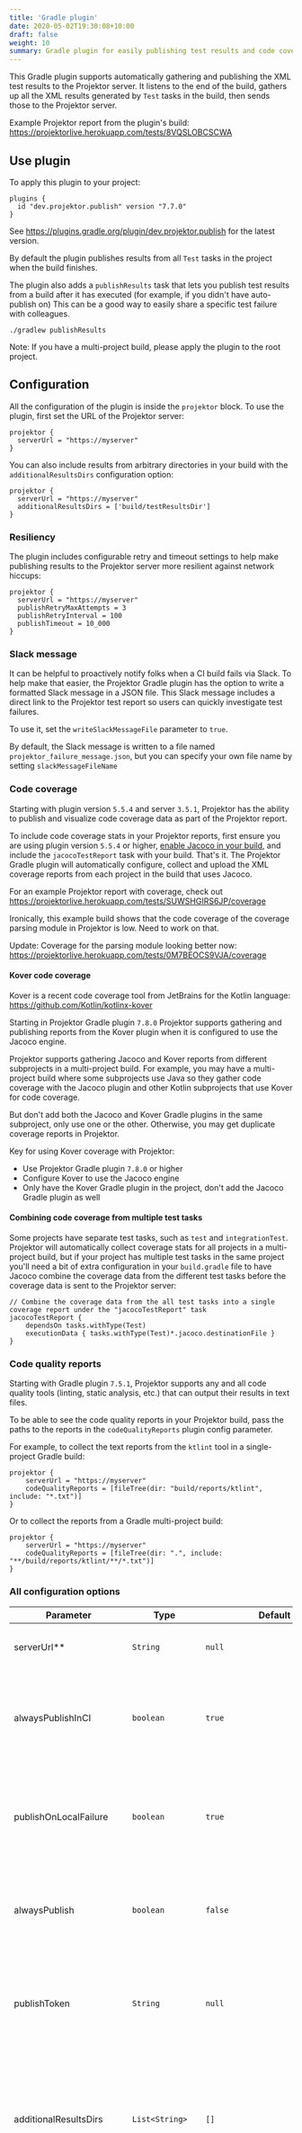```yaml
---
title: 'Gradle plugin'
date: 2020-05-02T19:30:08+10:00
draft: false
weight: 10
summary: Gradle plugin for easily publishing test results and code coverage statistics to Projektor
---
```


This Gradle plugin supports automatically gathering and publishing
the XML test results to the Projektor server. It listens to the
end of the build, gathers up all the XML results generated by
`Test` tasks in the build, then sends those to the Projektor server.

Example Projektor report from the plugin's build: https://projektorlive.herokuapp.com/tests/8VQSLOBCSCWA

## Use plugin

To apply this plugin to your project:

```
plugins {
  id "dev.projektor.publish" version "7.7.0"
}
```

See https://plugins.gradle.org/plugin/dev.projektor.publish for the latest version.

By default the plugin publishes results from all `Test` tasks in the project
when the build finishes.

The plugin also adds a `publishResults` task that lets you publish test
results from a build after it has executed (for example, if you didn't have auto-publish on)
This can be a good way to easily share a specific test failure with colleagues.

`./gradlew publishResults`

Note: If you have a multi-project build, please apply the plugin to the root project.

## Configuration

All the configuration of the plugin is inside the `projektor` block.
To use the plugin, first set the URL of the Projektor server:

```
projektor {
  serverUrl = "https://myserver"
}
```

You can also include results from arbitrary directories in your build with the `additionalResultsDirs` configuration option:

```
projektor {
  serverUrl = "https://myserver"
  additionalResultsDirs = ['build/testResultsDir']
}
```

### Resiliency

The plugin includes configurable retry and timeout settings to help make publishing results
to the Projektor server more resilient against network hiccups:

```
projektor {
  serverUrl = "https://myserver"
  publishRetryMaxAttempts = 3
  publishRetryInterval = 100
  publishTimeout = 10_000
}
```

### Slack message

It can be helpful to proactively notify folks when a CI build fails via Slack.
To help make that easier, the Projektor Gradle plugin has the option to write a formatted Slack
message in a JSON file. This Slack message includes a direct link to the Projektor test report
so users can quickly investigate test failures.

To use it, set the `writeSlackMessageFile` parameter to `true`.

By default, the Slack message is written to a file named `projektor_failure_message.json`,
but you can specify your own file name by setting `slackMessageFileName`

### Code coverage

Starting with plugin version `5.5.4` and server `3.5.1`, Projektor has the ability to publish and
visualize code coverage data as part of the Projektor report. 

To include code coverage stats in your Projektor reports, first ensure you are using plugin version `5.5.4` or higher, 
[enable Jacoco in your build](https://docs.gradle.org/current/userguide/jacoco_plugin.html),
and include the `jacocoTestReport` task with your build. That's it.
The Projektor Gradle plugin will automatically configure, collect and upload the XML coverage reports from
each project in the build that uses Jacoco.

For an example Projektor report with coverage, check out https://projektorlive.herokuapp.com/tests/SUWSHGIRS6JP/coverage

Ironically, this example build shows that the code coverage of the coverage parsing module in Projektor is low. Need to work on that.

Update: Coverage for the parsing module looking better now: https://projektorlive.herokuapp.com/tests/0M7BEOCS9VJA/coverage

#### Kover code coverage

Kover is a recent code coverage tool from JetBrains for the Kotlin language: https://github.com/Kotlin/kotlinx-kover

Starting in Projektor Gradle plugin `7.8.0` Projektor supports gathering and publishing reports
from the Kover plugin when it is configured to use the Jacoco engine.

Projektor supports gathering Jacoco and Kover reports from different subprojects in a multi-project build.
For example, you may have a multi-project build where some subprojects use Java so they gather code
coverage with the Jacoco plugin and other Kotlin subprojects that use Kover for code coverage.

But don't add both the Jacoco and Kover Gradle plugins in the same subproject, only use one or the other.
Otherwise, you may get duplicate coverage reports in Projektor.

Key for using Kover coverage with Projektor:

* Use Projektor Gradle plugin `7.8.0` or higher
* Configure Kover to use the Jacoco engine
* Only have the Kover Gradle plugin in the project, don't add the Jacoco Gradle plugin as well

#### Combining code coverage from multiple test tasks

Some projects have separate test tasks, such as `test` and `integrationTest`.
Projektor will automatically collect coverage stats for all projects in a multi-project build,
but if your project has multiple test tasks in the same project you'll need a bit of extra configuration
in your `build.gradle` file to have Jacoco combine the coverage data from the different test tasks
before the coverage data is sent to the Projektor server:

```
// Combine the coverage data from the all test tasks into a single coverage report under the "jacocoTestReport" task
jacocoTestReport {
    dependsOn tasks.withType(Test)
    executionData { tasks.withType(Test)*.jacoco.destinationFile }
}
```

### Code quality reports

Starting with Gradle plugin `7.5.1`, 
Projektor supports any and all code quality tools (linting, static analysis, etc.) that can output their results in text files.

To be able to see the code quality reports in your Projektor build,
pass the paths to the reports in the `codeQualityReports` plugin config parameter.

For example, to collect the text reports from the `ktlint` tool in a single-project Gradle build:

```
projektor {
    serverUrl = "https://myserver"
    codeQualityReports = [fileTree(dir: "build/reports/ktlint", include: "*.txt")]
}
```

Or to collect the reports from a Gradle multi-project build:

```
projektor {
    serverUrl = "https://myserver"
    codeQualityReports = [fileTree(dir: ".", include: "**/build/reports/ktlint/**/*.txt")]
}
```

### All configuration options

| Parameter                 | Type             | Default  | Description                                |
| ------------------------- | ---------------- | -------- | ------------------------------------------ |
| serverUrl**               | `String`         | `null`   | Projektor server URL to publish results to |
| alwaysPublishInCI         | `boolean`        | `true`   | Whether results are automatically published at the end of the build when running in CI |
| publishOnLocalFailure     | `boolean`        | `true`   | Whether results are automatically published at the end of the build if it fails when running locally |
| alwaysPublish             | `boolean`        | `false`  | Whether to always publish the results regardless of environment or outcome |
| publishToken              | `String`         | `null`   | Token to include in publish request to server (only needed when server has publish token set) |
| additionalResultsDirs     | `List<String>`   | `[]`     | Additional directories to include results from. Useful when you want to include results from a task that isn't `Test` type |
| attachments               | `List<FileTree>` | `[]`     | FileTrees to include as attachments to the test report and make available in the UI |
| codeQualityReports        | `List<FileTree>` | `[]`     | Patterns for any code quality reports you want to include in your test report |
| compressionEnabled        | `boolean`        | `true`   | Whether to compress the test results with GZIP when sending them to the server |
| publishRetryMaxAttempts   | `int`            | `3`      | Max number of attempts when retrying publish of results to server |
| publishRetryInterval      | `long`           | `100`    | Amount to wait (in milliseconds) between retry attempts
| publishTimeout            | `long`           | `10_000` | Timeout (in milliseconds) to send results to the server |
| writeSlackMessageFile     | `boolean`        | `false`  | Whether to write a Slack message file with a link to the Projektor test report |
| slackMessageFileName      | `String`         |  `projektor_failure_message.json` | Name of the Slack message file (if enabled) |
| codeCoveragePublish       | `boolean`        | `true`   | Whether to include code coverage data in the Projektor report (if the build has coverage enabled with the Jacoco plugin) |
| gitMainBranchNames        | `List<String>`   | `["main", "master"]`              | List of the mainline branches for this repo. Mainline branches are used when calculating things like current code coverage for the repo. |

** _Required_

## Compatibility

| Plugin version | Server version | Java version |
| -------------- | -------------- | ------------ |
| 1.0.0 - 1.0.2  | 1.0.0+         | 8+           |
| 1.0.3          | 1.0.6+         | 8+           |
| 2.0.0          | 2.0.0+         | 8+           |
| 3.0.0          | 2.0.0+         | 8+           |
| 4.0.0          | 2.0.0+         | 11+          |
| 5.0.0+         | 3.3.0+         | 11+          |
| 5.1.0+         | 3.5.0+         | 11+          |
| 7.0.0+         | 4.0.0+         | 11+          |

## Configure and apply via another plugin

In larger organizations it can be common to have base plugins that apply and configure a common set 
of plugins used by each project. To apply the `ProjektorPublishPlugin` this way from another plugin:

```groovy
dependencies {
  api "dev.projektor.publish:dev.projektor.publish.gradle.plugin:7.7.0"
}
```

```groovy
class MyPlugin implements Plugin<Project> {

    @Override
    void apply(Project project) {
        project.repositories {
            maven { url 'https://plugins.gradle.org/m2/' }
        }

        project.plugins.apply(ProjektorPublishPlugin)

        project.projektor {
            serverUrl = "https://myserver"
        }
    }
}
```

## Changelog

* 7.8.0
  * Adding support for Kover code coverage
* 7.7.0
  * Tweaking retry config in Gradle plugin to work with Java 17
* 7.6.0
  * Use non-deprecated report properties when available
* 7.5.2
  * Don't log task-graph-not-ready stacktrace when executing Gradle task that doesn't exist
* 7.5.1
  * Beefing up logging for code quality reports
* 7.5.0
  * Adding initial support for code quality reports
* 7.4.0
  * Adding support for code coverage in Gradle plugin publish task
* 7.3.0
  * Adding support for sending group name for appending results together
* 7.2.3
  * Improve handling of Gradle task graph not being ready yet
* 7.2.2
  * Guard against Gradle plugin failure when syncing project in IDE
* 7.2.1
  * Guard against Gradle plugin failure when syncing project in IDE
* 7.2.0
  * Sending pull request number from Gradle plugin
* 7.1.0
  * Passing Git commit SHA from Gradle plugin
* 7.0.0
  * Combining coverage results with test results in Gradle plugins
* 6.2.1
  * Removing deprecated AbstractTask from Gradle plugin
* 6.2.0
  * Adding coverage base file path
* 6.1.0
  * Compressing coverage reports in Gradle plugin for improved performance when sending them to the server
* 6.0.0
  * Always publish in CI from Gradle plugin
* 5.6.1
  * Don't publish when no test results or coverage data
* 5.6.0
  * Passing is-CI flag from Gradle plugin to server
* 5.5.6
  * Adding wall clock duration to Gradle plugin
* 5.5.4
  * Making Gradle plugin backwards compatible with Gradle 5
* 5.5.3
  * Adding test report ID to results file written by Gradle plugin
* 5.5.2
  * Update Gradle plugin CI calculation to support CI env variable set to some arbitrary string value instead of just 'true'
* 5.5.1
  * Always publish coverage report in CI
* 5.5.0
  * Always publish all coverage reports so comparisons are apples to apples
* 5.4.0
  * Writing file with link to report in Gradle plugin
* 5.2.0
  * Enabling publish by default in CI when code coverage is present
* 5.1.0
  * Initial support for Jacoco coverage stats
* 5.0.3
  * Upping failure stacktrace to info level for easier debugging
* 5.0.2
  * Adding support for writing Slack message to file
* 5.0.1
  * Adding configurable retries to Gradle plugin
* 5.0.0
  * Adding compression to the results call from the Gradle plugin
* 4.0.2
  * Don't show large stacktrace on Gradle plugin post failure
